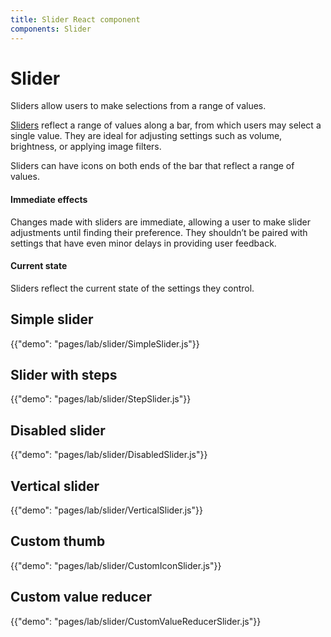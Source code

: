 ```yaml
---
title: Slider React component
components: Slider
---
```


# Slider

<p class="description">Sliders allow users to make selections from a range of values.</p>

[Sliders](https://material.io/design/components/sliders.html) reflect a range of values along a bar, from which users may select a single value. They are ideal for adjusting settings such as volume, brightness, or applying image filters.

Sliders can have icons on both ends of the bar that reflect a range of values.

#### Immediate effects

Changes made with sliders are immediate, allowing a user to make slider adjustments until finding their preference. They shouldn’t be paired with settings that have even minor delays in providing user feedback.

#### Current state

Sliders reflect the current state of the settings they control.

## Simple slider

{{"demo": "pages/lab/slider/SimpleSlider.js"}}

## Slider with steps

{{"demo": "pages/lab/slider/StepSlider.js"}}

## Disabled slider

{{"demo": "pages/lab/slider/DisabledSlider.js"}}

## Vertical slider

{{"demo": "pages/lab/slider/VerticalSlider.js"}}

## Custom thumb

{{"demo": "pages/lab/slider/CustomIconSlider.js"}}

## Custom value reducer

{{"demo": "pages/lab/slider/CustomValueReducerSlider.js"}}